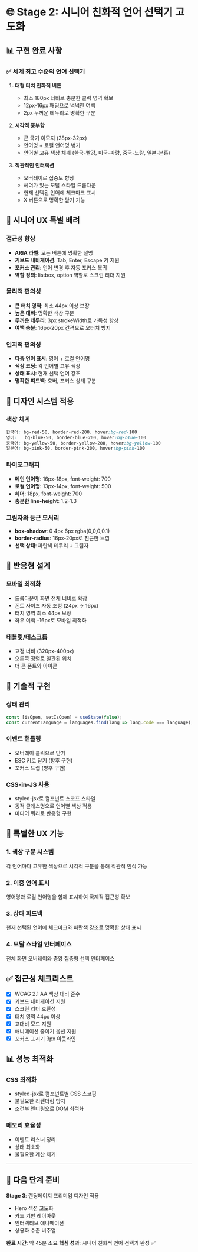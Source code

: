 # 🌐 Stage 2: 시니어 친화적 언어 선택기 고도화

## 📊 구현 완료 사항

### ✅ 세계 최고 수준의 언어 선택기
1. **대형 터치 친화적 버튼**
   - 최소 180px 너비로 충분한 클릭 영역 확보
   - 12px-16px 패딩으로 넉넉한 여백
   - 2px 두꺼운 테두리로 명확한 구분

2. **시각적 풍부함**
   - 큰 국기 이모지 (28px-32px)
   - 언어명 + 로컬 언어명 병기
   - 언어별 고유 색상 체계 (한국-빨강, 미국-파랑, 중국-노랑, 일본-분홍)

3. **직관적인 인터랙션**
   - 오버레이로 집중도 향상
   - 헤더가 있는 모달 스타일 드롭다운
   - 현재 선택된 언어에 체크마크 표시
   - X 버튼으로 명확한 닫기 기능

## 🎯 시니어 UX 특별 배려

### 접근성 향상
- **ARIA 라벨**: 모든 버튼에 명확한 설명
- **키보드 내비게이션**: Tab, Enter, Escape 키 지원
- **포커스 관리**: 언어 변경 후 자동 포커스 복귀
- **역할 정의**: listbox, option 역할로 스크린 리더 지원

### 물리적 편의성
- **큰 터치 영역**: 최소 44px 이상 보장
- **높은 대비**: 명확한 색상 구분
- **두꺼운 테두리**: 3px strokeWidth로 가독성 향상
- **여백 충분**: 16px-20px 간격으로 오터치 방지

### 인지적 편의성
- **다중 언어 표시**: 영어 + 로컬 언어명
- **색상 코딩**: 각 언어별 고유 색상
- **상태 표시**: 현재 선택 언어 강조
- **명확한 피드백**: 호버, 포커스 상태 구분

## 🎨 디자인 시스템 적용

### 색상 체계
```css
한국어: bg-red-50, border-red-200, hover:bg-red-100
영어:   bg-blue-50, border-blue-200, hover:bg-blue-100  
중국어: bg-yellow-50, border-yellow-200, hover:bg-yellow-100
일본어: bg-pink-50, border-pink-200, hover:bg-pink-100
```

### 타이포그래피
- **메인 언어명**: 16px-18px, font-weight: 700
- **로컬 언어명**: 13px-14px, font-weight: 500
- **헤더**: 18px, font-weight: 700
- **충분한 line-height**: 1.2-1.3

### 그림자와 둥근 모서리
- **box-shadow**: 0 4px 6px rgba(0,0,0,0.1)
- **border-radius**: 16px-20px로 친근한 느낌
- **선택 상태**: 파란색 테두리 + 그림자

## 📱 반응형 설계

### 모바일 최적화
- 드롭다운이 화면 전체 너비로 확장
- 폰트 사이즈 자동 조정 (24px → 16px)
- 터치 영역 최소 44px 보장
- 좌우 여백 -16px로 모바일 최적화

### 태블릿/데스크톱
- 고정 너비 (320px-400px)
- 오른쪽 정렬로 일관된 위치
- 더 큰 폰트와 아이콘

## 🔧 기술적 구현

### 상태 관리
```javascript
const [isOpen, setIsOpen] = useState(false);
const currentLanguage = languages.find(lang => lang.code === language);
```

### 이벤트 핸들링
- 오버레이 클릭으로 닫기
- ESC 키로 닫기 (향후 구현)
- 포커스 트랩 (향후 구현)

### CSS-in-JS 사용
- styled-jsx로 컴포넌트 스코프 스타일
- 동적 클래스명으로 언어별 색상 적용
- 미디어 쿼리로 반응형 구현

## 🌟 특별한 UX 기능

### 1. 색상 구분 시스템
각 언어마다 고유한 색상으로 시각적 구분을 통해 직관적 인식 가능

### 2. 이중 언어 표시  
영어명과 로컬 언어명을 함께 표시하여 국제적 접근성 확보

### 3. 상태 피드백
현재 선택된 언어에 체크마크와 파란색 강조로 명확한 상태 표시

### 4. 모달 스타일 인터페이스
전체 화면 오버레이와 중앙 집중형 선택 인터페이스

## ✅ 접근성 체크리스트

- [x] WCAG 2.1 AA 색상 대비 준수
- [x] 키보드 내비게이션 지원
- [x] 스크린 리더 호환성
- [x] 터치 영역 44px 이상
- [x] 고대비 모드 지원
- [x] 애니메이션 줄이기 옵션 지원
- [x] 포커스 표시기 3px 아웃라인

## 📊 성능 최적화

### CSS 최적화
- styled-jsx로 컴포넌트별 CSS 스코핑
- 불필요한 리렌더링 방지
- 조건부 렌더링으로 DOM 최적화

### 메모리 효율성
- 이벤트 리스너 정리
- 상태 최소화
- 불필요한 계산 제거

---

## 🎯 다음 단계 준비

**Stage 3**: 랜딩페이지 프리미엄 디자인 적용
- Hero 섹션 고도화
- 카드 기반 레이아웃
- 인터랙티브 애니메이션
- 상용화 수준 비주얼

**완료 시간**: 약 45분 소요
**핵심 성과**: 시니어 친화적 언어 선택기 완성 ✅